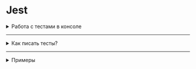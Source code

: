 # Jest











<details>
 
<summary>Работа с тестами в консоле</summary>

## Работа с тестами в консоле

### Перед установкой
Командой `npx -v` убедись, что у тебя установлен `npx`. Если нет, то установи его командой `npm install -g npx` или `sudo npm install -g npx`.
<!-- изучи [мануал по npx](how-to-use-npx.md) -->


### Установка

- Если проект новый, то инициализируй файл `package.json` командой `npm init -y`
- Установи jest в devDependencies: `npm install -D jest`
- В корне проекта создай папку `spec`.
- Добавьте следующий раздел в `package.json`:

  ```
  "scripts": {
    "test": "jest -i"
  }
  ``` 
  Пример файла [package.json](../../../manuals-jasmine-node-example/blob/master/package.json)   
- О расширенной настройке Jest можно почитать [здесь](https://jestjs.io/docs/en/getting-started#additional-configuration)

Готово.


### Запуск тестов

Для запуска тестов достаточно выполнить команду `npm test` или `npx jest` в терминале, находясь в корне своего проекта.



</details>

----------------------------------------

<details>

<summary>Как писать тесты?</summary>

### Написание тестов

Чтобы начать писать тесты, создай файл в папке `spec`. Название файла должно заканчиваться на `.spec.js`. Пиши тесты внутри этого файла.

Основные методы Jest:
- *describe(description, specDefinitions)* - 
Создаёт группу тестов. Вызовы метода `describe` могут вкладываться друг в друга, что позволяет создавать подгруппы тестов.
-  *beforeEach(functionopt, timeoutopt)* - 
Метод, код внутри которого будет запускаться перед запуском каждого теста(`test` или `it`). Таким образом, тут можно задавать значения переменных, необходимые для тестов, подготавливать БД, и тд.
- *test(description, testFunctionopt, timeoutopt)*
Определяет тест(или spec). Тест должен содержать 1 или более вызовов метода `expect` (ожидания от работы вашего кода). Если все вызовы `expect` внутри `test` успешны - тесты пройдут, иначе выдадут ошибку.
- *expect(actual) → {matchers}*
Создаёт ожидание для теста. Например: `expect(sum(2,3)).toEqual(5)` - ожидается, что результат вызова метода `sum` с аргументами `2` и `3` будет равен `5`. То есть `2+3=5`.
*matchers* - то что ожидается (`toEqual(5)`, `toBeFalsy()`, `toBeUndefined()`, `toContain(2)` и тд). Больше [тут](https://jestjs.io/docs/en/using-matchers).

Для старта может быть полезна [эта хабр статья](https://habr.com/ru/post/502302/).   
Ближе познакомиться с методами можно в [тут](https://jestjs.io/docs/en/api#describename-fn).   
Документация [Jest](https://jestjs.io/docs/en/getting-started).


</details>

----------------------------------------

<details>

  <summary>Примеры</summary>

## Примеры

Более подробный пример можно посмотреть, и даже склонировать к себе [ТУТ](../../../manuals-jasmine-node-example).

Файл `operations.js`
```
function sum(a, b) {
  return a + b;
}

module.exports = { sum };
```

Пример файла с тестами (`spec/operations.spec.js`):
```
const {sum} = require('../op.js');

describe('My operations testing', function() {
  describe('Simple operations', function() {
    test('sum', function() {
      expect(sum(3, 2)).toEqual(5);
    });
  });
});

describe('Math object testing', function() {
  let someVariable;

  beforeEach(function() {
    someVariable = 'initial value needed for each test';
  });

  describe('Math constants', function() {
    test('PI', function() {
      expect(Math.PI).toBeGreaterThan(3.14);
      expect(Math.PI).toBeLessThan(3.15);
    });
    test('E', function() {
      expect(Math.E).toBeCloseTo(2.718, 2);
    });
  });

  describe('Math methods', function() {
    test('pow(возведение в степень)', function() {
      expect(Math.pow(3, 2)).toEqual(9);
    });
  });
});
```

</details>
